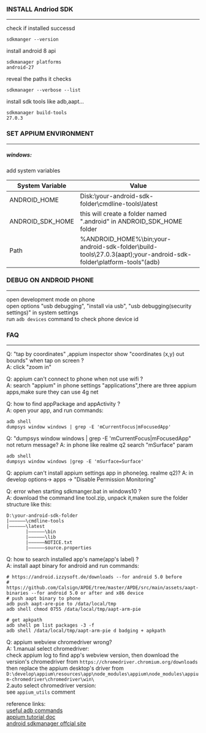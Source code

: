 ### INSTALL Andriod SDK 
***

check if installed successd
```commandline
sdkmanger --version 
```

install android 8 api   
```commandline
sdkmanager platforms
android-27
```


reveal the paths it checks
```commandline
sdkmanager --verbose --list
```

install sdk tools like adb,aapt...  
```commandline
sdkmanager build-tools 
27.0.3
```  

### SET APPIUM ENVIRONMENT
***
##### windows: 
add system variables

System Variable | Value
---|---
ANDROID_HOME|Disk:\your-android-sdk-folder\cmdline-tools\latest
ANDROID_SDK_HOME|this will create a folder named ".android" in ANDROID_SDK_HOME folder
Path|%ANDROID_HOME%\bin;your-android-sdk-folder\build-tools\27.0.3(aapt);your-android-sdk-folder\platform-tools"(adb)


### DEBUG ON ANDROID PHONE  
***
open development mode on phone  
open options  "usb debugging", "install via usb", "usb debugging(security settings)" in system settings  
run `adb devices` command to check phone device id  



### FAQ  
***
Q: "tap by coordinates" ,appium inspector show "coordinates (x,y) out bounds" when tap on screen ?  
A: click "zoom in"  

Q: appium can't connect to phone when not use wifi ?  
A: search "appium" in phone settings "applications",there are three appium apps,make sure they
can use 4g net  

Q: how to find appPackage and appActivity ?  
A: open your app, and run commands:
```shell
adb shell  
dumpsys window windows | grep -E 'mCurrentFocus|mFocusedApp'
```   
Q: "dumpsys window windows | grep -E 'mCurrentFocus|mFocusedApp" not return message?
A: in phone like realme q2 search "mSurface" param
```shell
adb shell  
dumpsys window windows |grep -E 'mSurface=Surface'
```

Q: appium can't install appium settings app in phone(eg. realme q2)?
A: in develop options-> apps -> "Disable Permission Monitoring"

Q: error when starting sdkmanger.bat in windows10 ?  
A: download the command line tool.zip, unpack it,maken sure the folder structure like this:
```
D:\your-android-sdk-folder
|——————\cmdline-tools
|——————\latest
       |——————\bin
       |——————\lib
       |——————NOTICE.txt
       |——————source.properties
```


Q: how to search installed app's name(app's label) ?  
A: install aapt binary for android and  run commands:
```shell 
# https://android.izzysoft.de/downloads --for android 5.0 before  
# https://github.com/Calsign/APDE/tree/master/APDE/src/main/assets/aapt-binaries --for android 5.0 or after and x86 device
# push aapt binary to phone
adb push aapt-are-pie to /data/local/tmp
adb shell chmod 0755 /data/local/tmp/aapt-arm-pie

# get apkpath
adb shell pm list packages -3 -f
adb shell /data/local/tmp/aapt-arm-pie d badging + apkpath
```   

Q: appium webview chromedriver wrong?  
A: 1.manual select chromedriver:   
   check appium log to find app's webview version, then download the version's chromedriver from `https://chromedriver.chromium.org/downloads`
   then replace the appium desktop's driver from `D:\develop\appium\resources\app\node_modules\appium\node_modules\appium-chromedriver\chromedriver\win\`  
2.auto select chromedriver version:  
see `appium_utils` comment

reference links:  
[useful adb commands](https://gist.github.com/Pulimet/5013acf2cd5b28e55036c82c91bd56d8)  
[appium tutorial doc](https://appium.io/docs/en/about-appium/getting-started/)  
[android sdkmanager offcial site](https://developer.android.com/studio/command-line/sdkmanager)  
